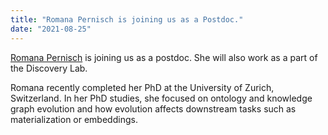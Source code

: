 ```yaml
---
title: "Romana Pernisch is joining us as a Postdoc."
date: "2021-08-25"
---
```


[Romana Pernisch](https://pernisch.ch/) is joining us as a postdoc. She will also work as a part of the Discovery Lab.  

Romana recently completed her PhD at the University of Zurich, Switzerland. In her PhD studies, she focused on ontology and knowledge graph evolution and how evolution affects downstream tasks such as materialization or embeddings.
